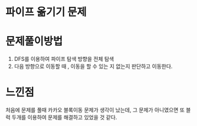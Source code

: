 # 파이프 옮기기 문제


# 문제풀이방법
1. DFS를 이용하여 파이프 탐색 방향을 전체 탐색
2. 다음 방향으로 이동할 때 , 이동을 할 수 있는 지 없는지 판단하고 이동한다.

# 느낀점
처음에 문제를 풀때 카카오 블록이동 문제가 생각이 났는데, 그 문제가 아니였으면 또 블럭 두개를 이용하여 
문제를 해결하고 있었을 것 같다.
